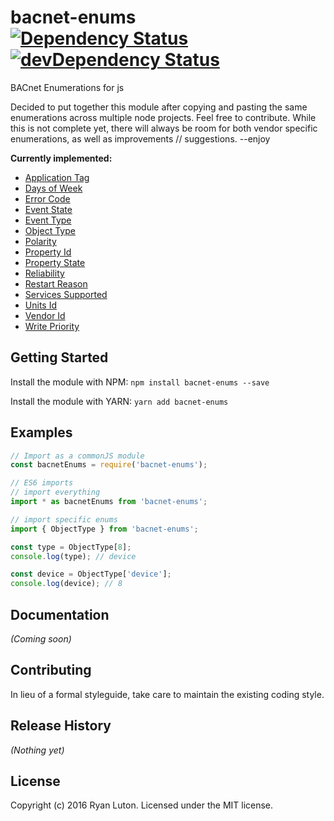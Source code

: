 # bacnet-enums  &nbsp; &nbsp; &nbsp; [![Dependency Status](https://david-dm.org/ryanluton/bacnet-enums.svg)](https://david-dm.org/ryanluton/bacnet-enums) [![devDependency Status](https://david-dm.org/ryanluton/bacnet-enums/dev-status.svg)](https://david-dm.org/ryanluton/bacnet-enums#info=devDependencies)

BACnet Enumerations for js

Decided to put together this module after copying and pasting the same enumerations across multiple node projects. Feel free to contribute. While this is not complete yet, there will always be room for both vendor specific enumerations, as well as improvements // suggestions. --enjoy

**Currently implemented:**
- [Application Tag](https://github.com/ryanluton/bacnet-enums/blob/master/src/enums/application-tag.ts)
- [Days of Week](https://github.com/ryanluton/bacnet-enums/blob/master/src/enums/days-of-week.ts)
- [Error Code](https://github.com/ryanluton/bacnet-enums/blob/master/src/enums/error-code.ts)
- [Event State](https://github.com/ryanluton/bacnet-enums/blob/master/src/enums/event-state.ts)
- [Event Type](https://github.com/ryanluton/bacnet-enums/blob/master/src/enums/event-type.ts)
- [Object Type](https://github.com/ryanluton/bacnet-enums/blob/master/src/enums/object-type.ts)
- [Polarity](https://github.com/ryanluton/bacnet-enums/blob/master/src/enums/polarity.ts)
- [Property Id](https://github.com/ryanluton/bacnet-enums/blob/master/src/enums/property-id.ts)
- [Property State](https://github.com/ryanluton/bacnet-enums/blob/master/src/enums/property-state.ts)
- [Reliability](https://github.com/ryanluton/bacnet-enums/blob/master/src/enums/reliability.ts)
- [Restart Reason](https://github.com/ryanluton/bacnet-enums/blob/master/src/enums/restart-reason.ts)
- [Services Supported](https://github.com/ryanluton/bacnet-enums/blob/master/src/enums/services-supported.ts)
- [Units Id](https://github.com/ryanluton/bacnet-enums/blob/master/src/enums/units-id.ts)
- [Vendor Id](https://github.com/ryanluton/bacnet-enums/blob/master/src/enums/vendor-id.ts)
- [Write Priority](https://github.com/ryanluton/bacnet-enums/blob/master/src/enums/write-priority.ts)

## Getting Started
Install the module with NPM: `npm install bacnet-enums --save`

Install the module with YARN: `yarn add bacnet-enums`

## Examples

```javascript
// Import as a commonJS module 
const bacnetEnums = require('bacnet-enums');

// ES6 imports
// import everything
import * as bacnetEnums from 'bacnet-enums';

// import specific enums
import { ObjectType } from 'bacnet-enums';

const type = ObjectType[8];
console.log(type); // device

const device = ObjectType['device'];
console.log(device); // 8
```

## Documentation

_(Coming soon)_

## Contributing
In lieu of a formal styleguide, take care to maintain the existing coding style.

## Release History
_(Nothing yet)_

## License
Copyright (c) 2016 Ryan Luton. Licensed under the MIT license.
